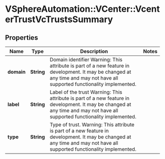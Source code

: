 # VSphereAutomation::VCenter::VcenterTrustVcTrustsSummary

## Properties
Name | Type | Description | Notes
------------ | ------------- | ------------- | -------------
**domain** | **String** | Domain identifier Warning: This attribute is part of a new feature in development. It may be changed at any time and may not have all supported functionality implemented. | 
**label** | **String** | Label of the trust Warning: This attribute is part of a new feature in development. It may be changed at any time and may not have all supported functionality implemented. | 
**type** | **String** | Type of trust. Warning: This attribute is part of a new feature in development. It may be changed at any time and may not have all supported functionality implemented. | 


